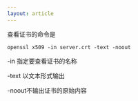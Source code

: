 ```yaml
---
layout: article
---
```


查看证书的命令是

```shell
openssl x509 -in server.crt -text -noout
```

-in 指定要查看证书的名称

-text 以文本形式输出

-noout不输出证书的原始内容